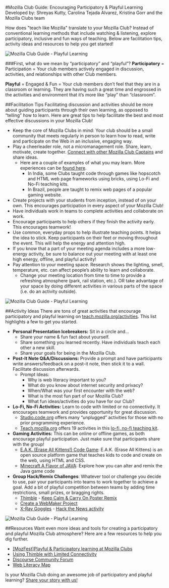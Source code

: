 #Mozilla Club Guide: Encouraging Participatory & Playful Learning
Developed by: Shreyas Kutty, Carolina Tejada Alvarez, Kristina Gorr and the Mozilla Clubs team

How does "teach like Mozilla" translate to your Mozilla Club? Instead of conventional learning methods that include watching & listening, explore participatory, inclusive and fun ways of teaching.  Below are facilitation tips, activity ideas and resources to help you get started!

![Mozilla Club Guide - Playful Learning](http://i.imgur.com/AeUzMDQ.jpg)

###First, what do we mean by “participatory” and “playful”?
**Participatory** = Participation = Your club members actively engaged in discussion, activities, and relationships with other Club members.

**Playful** = Engaged & Fun = Your club members don’t feel that they are in a classroom or learning. They are having such a great time and engrossed in the activities and environment that it’s more like “play” than “classroom”.

##Facilitation Tips
Facilitating discussion and activities should be more about guiding participants through their own learning, as opposed to “telling” how to learn. Here are great tips to help facilitate the best and most effective discussions in your Mozilla Club!

* Keep the core of Mozilla Clubs in mind: Your club should be a small community that meets regularly in person to learn how to read, write and participate on the Web in an inclusive, engaging way.
* Play a cheerleader role, not a micromanagement role. Share, learn, motivate, create together. [Connect with other Mozilla Club Captains](https://discourse.webmaker.org/c/mozilla-clubs) and share ideas.
    * Here are a couple of examples of what you may learn. More experiences can be [found here](https://dunebuggie.wordpress.com/2015/11/08/mozfestplayful-participatory-learning-at-mozilla-clubs/).
        * In India, some Clubs taught code through games like hopscotch and HTML web page frameworks using bricks, using Lo-Fi and No-Fi teaching kits. 
        * In Brazil, people are taught to remix web pages of a popular gaming website.
* Create projects with your students from inception, instead of on your own. This encourages participation in every aspect of your Mozilla Club!
* Have individuals work in teams to complete activities and collaborate on work. 
* Encourage participants to help others if they finish the activity early. This encourages teamwork!
* Use common, everyday props to help illustrate teaching points. It helps the idea to stick.
Keep participants on their feet or moving throughout the event. This will help the energy and attention high. 
* If you know that a part of your meeting agenda includes a more low-energy activity, be sure to balance out your meeting with at least one high energy, offline, and playful activity!
* Pay attention to your meeting space. Research shows the lighting, smell, temperature, etc. can affect people’s ability to learn and collaborate.
    * Change your meeting location from time to time to provide a refreshing atmosphere (park, rail station, etc.). OR take advantage of your space by doing different activities in various parts of the space (i.e. do an activity outside). 

![Mozilla Club Guide - Playful Learning](http://i.imgur.com/b04ToHA.jpg)

##Activity Ideas
There are tons of great activities that encourage participatory and playful learning on [teach.mozilla.org/activities](https://teach.mozilla.org/activities/). This list highlights a few to get you started. 

* **Personal Presentation Icebreakers:** Sit in a circle and...
    * Share your name & fun fact about yourself.
    * Share something you learned recently. Have individuals teach each other a new skill. 
    * Share your goals for being in the Mozilla Club.
* **Post-It Note Q&A/Discussions:** Provide a prompt and have participants write answers/feedback on a post-it note, then stick it to a wall. Facilitate discussion afterwards.
    * Prompt Ideas: 
        * Why is web literacy important to you?
        * What do you know about internet security and privacy?
        * When/What was your first encounter with the web?
        * What is the most fun part of our Mozilla Club?
        * What fun ideas/activities do you have for our Club?
* **Lo-Fi, No-Fi Activities:** Learn to code with limited or no connectivity. It encourages teamwork and provides opportunity for great discussion.
    * [Studio.code.org](https://studio.code.org/s/course2) offers many “unplugged” activities for those with no prior programming experience.
    * [Teach.mozilla.org](https://teach.mozilla.org/activities/) offers 19 activities in this [lo-fi, no-fi teaching kit](https://laura.makes.org/thimble/MTUyODMwNDY0/lofi-nofi-teaching-kit).
* **Gaming Activities:** This can be online or offline games, as both encourage playful participation. Just make sure that participants share with the group!
    * [E.A.K. (Erase All Kittens!) Code Game](https://laura.makes.org/thimble/LTEzNDYxMDY4OA==/eak-activity-guide): E.A.K. (Erase All Kittens) is an open source platform game that teaches kids to code and create on the web, using HTML and CSS.
    * [Minecraft A Flavor of JAVA](https://epik.makes.org/thimble/NjU2MTQ2OTQ0/minecraft-a-flavor-of-java-epik): Explore how you can alter and remix the Java game code
* **Group Hack/Remix Challenges**: Whatever tool or challenge you decide to use, pair your participants into teams to work together to achieve a goal. Add a bit of playful competition between teams by adding time restrictions, small prizes, or bragging rights.
    * [Thimble](https://thimble.mozilla.org/) - [Keep Calm & Carry On Poster Remix](https://thimble.mozilla.org/anonymous/13240dda-7b5a-4c89-83b3-741b651d1276/72) 
    * [Create a WebMaker Project](http://mozilla.github.io/webmaker-curriculum/MobileWeb/create-webmaker-project.html)
    * [X-Ray Goggles](https://goggles.mozilla.org/) - [Hack the News activity](http://mozilla.github.io/webmaker-curriculum/WebLiteracyBasics-I/session02-hackthenews.html)

![Mozilla Club Guide - Playful Learning](http://i.imgur.com/q1jNhyd.jpg)

##Resources
Want even more ideas and tools for creating a participatory and playful Mozilla Club atmosphere? Here are a few resources to help you dig further.

*  [[MozFest]Playful & Participatory learning at Mozilla Clubs](https://dunebuggie.wordpress.com/2015/11/08/mozfestplayful-participatory-learning-at-mozilla-clubs/)
*  [Using Thimble with Limited Connectivity](https://blog.webmaker.org/using-thimble-with-limited-internet-connectivity)
*  [Discourse Community Forum](https://discourse.webmaker.org/)
*  [Web Literacy Map](https://teach.mozilla.org/activities/web-literacy)


Is your Mozilla Club doing an awesome job of participatory and playful learning? [Share your story with us!](https://docs.google.com/a/mozillafoundation.org/forms/d/1bOXV1OiF2EKS5KprlnzfFpwaoVNwxLAwN_UEq6hGKqU/viewform)
